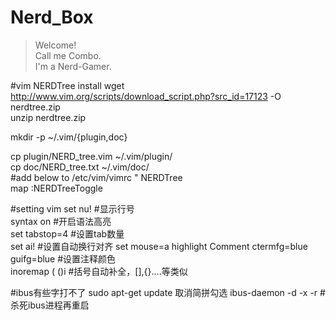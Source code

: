# Nerd_Box
> Welcome!  
> Call me Combo.  
I'm a Nerd-Gamer.  

#vim NERDTree install
wget http://www.vim.org/scripts/download_script.php?src_id=17123 -O nerdtree.zip   
unzip nerdtree.zip  
  
mkdir -p ~/.vim/{plugin,doc}  

cp plugin/NERD_tree.vim ~/.vim/plugin/  
cp doc/NERD_tree.txt ~/.vim/doc/  
#add below to /etc/vim/vimrc
" NERDTree  
map <F10> :NERDTreeToggle<CR>  

#setting vim
set nu!										#显示行号  
syntax on									#开启语法高亮  
set tabstop=4								#设置tab数量  
set ai!										#设置自动换行对齐
set mouse=a
highlight Comment ctermfg=blue guifg=blue	#设置注释颜色  
inoremap ( ()<ESC>i							#括号自动补全，[],{}....等类似  

#ibus有些字打不了
sudo apt-get update
取消简拼勾选
ibus-daemon -d -x -r						#杀死ibus进程再重启  



